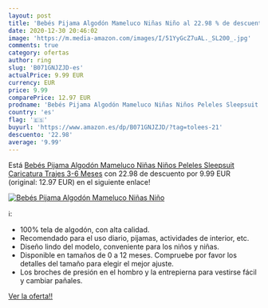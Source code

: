 ```yaml
---
layout: post
title: 'Bebés Pijama Algodón Mameluco Niñas Niño al 22.98 % de descuento'
date: 2020-12-30 20:46:02
image: 'https://m.media-amazon.com/images/I/51YyGcZ7uAL._SL200_.jpg'
comments: true
category: ofertas
author: ring
slug: 'B071GNJZJD-es'
actualPrice: 9.99 EUR
currency: EUR
price: 9.99
comparePrice: 12.97 EUR
prodname: 'Bebés Pijama Algodón Mameluco Niñas Niños Peleles Sleepsuit Caricatura Trajes  3-6 Meses'
country: 'es'
flag: '🇪🇸'
buyurl: 'https://www.amazon.es/dp/B071GNJZJD/?tag=tolees-21'
descuento: '22.98'
average: '9.99'
---
```


Está [Bebés Pijama Algodón Mameluco Niñas Niños Peleles Sleepsuit Caricatura Trajes  3-6 Meses](https://www.amazon.es/dp/B071GNJZJD/?tag=tolees-21) con 22.98 de descuento por 9.99 EUR (original: 12.97 EUR) en el siguiente enlace!

[![Bebés Pijama Algodón Mameluco Niñas Niño](https://m.media-amazon.com/images/I/51YyGcZ7uAL._SL200_.jpg)](https://www.amazon.es/dp/B071GNJZJD/?tag=tolees-21)

ℹ️:

- 100% tela de algodón, con alta calidad.
- Recomendado para el uso diario, pijamas, actividades de interior, etc.
- Diseño lindo del modelo, conveniente para los niños y niñas.
- Disponible en tamaños de 0 a 12 meses. Compruebe por favor los detalles del tamaño para elegir el mejor ajuste.
- Los broches de presión en el hombro y la entrepierna para vestirse fácil y cambiar pañales.

[Ver la oferta!!](https://www.amazon.es/dp/B071GNJZJD/?tag=tolees-21)
